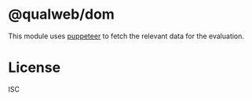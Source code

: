 # @qualweb/dom

This module uses [puppeteer](https://github.com/puppeteer/puppeteer/) to fetch the relevant data for the evaluation.

# License

ISC
